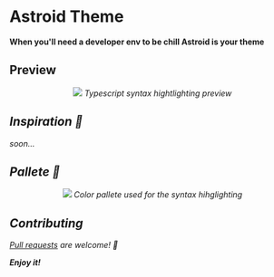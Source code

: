# Astroid Theme
**When you'll need a developer env to be chill Astroid is your theme**

## Preview
<div align="center">
  <img src="https://user-images.githubusercontent.com/62354548/169831689-f666e6f9-98f8-421a-b690-97ce20f81c43.png" />
  <i>Typescript syntax hightlighting preview<i/>
</div>

## Inspiration 💭
_soon..._

## Pallete 🎨
<div align="center">
  <img src="https://user-images.githubusercontent.com/62354548/169827244-ff3c0c2f-966e-4214-8e3c-b7ab3e471daf.png" />
  <i>Color pallete used for the syntax hihglighting<i/>
</div>

## Contributing
[Pull requests](https://github.com/simmxns/astroid/pulls) are welcome! 🤠

**Enjoy it!**
